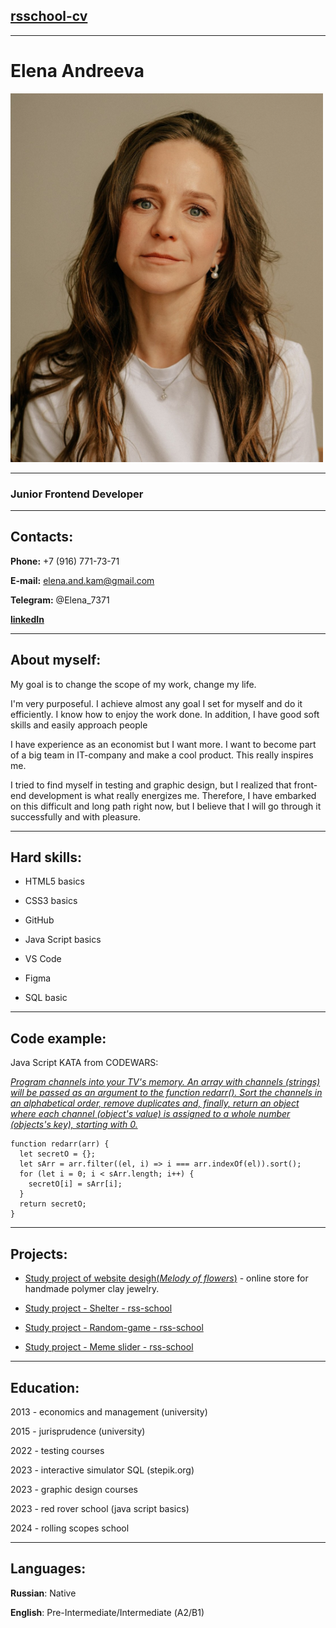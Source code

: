 ## [rsschool-cv](https://elen7371.github.io/rsschool-cv/cv)

---

# **Elena Andreeva**

![Andreeva Elena](AndreevaElena.png)

---

### Junior Frontend Developer

---

## **Contacts**:

**Phone:** +7 (916) 771-73-71

**E-mail:** elena.and.kam@gmail.com

**Telegram:** @Elena_7371

[**linkedIn**](https://www.linkedin.com/in/elen-andreeva-abab16289/)

---

## **About myself**:

My goal is to change the scope of my work, change my life.

I'm very purposeful. I achieve almost any goal I set for myself and do it efficiently. I know how to enjoy the work done. In addition, I have good soft skills and easily approach people

I have experience as an economist but I want more. I want to become part of a big team in IT-company and make a cool product. This really inspires me.

I tried to find myself in testing and graphic design, but I realized that front-end development is what really energizes me. Therefore, I have embarked on this difficult and long path right now, but I believe that I will go through it successfully and with pleasure.

---

## **Hard skills**:

- HTML5 basics

- CSS3 basics

- GitHub

- Java Script basics

- VS Code

- Figma

- SQL basic

---

## **Code example**:

Java Script KATA from CODEWARS:

[_Program channels into your TV's memory. An array with channels (strings) will be passed as an argument to the function redarr(). Sort the channels in an alphabetical order, remove duplicates and, finally, return an object where each channel (object's value) is assigned to a whole number (objects's key), starting with 0._](https://www.codewars.com/kata/5836dce6966f8d1d43000007)

```
function redarr(arr) {
  let secretO = {};
  let sArr = arr.filter((el, i) => i === arr.indexOf(el)).sort();
  for (let i = 0; i < sArr.length; i++) {
    secretO[i] = sArr[i];
  }
  return secretO;
}
```

---

## **Projects**:

- [Study project of website desigh(_Melody of flowers_)](https://www.figma.com/design/zMOxSXzELpNAVj7vDYeGu6/Website-design%3A-Melody-of-flowers?node-id=0-1&t=avGnezwMKztp96nI-1) - online store for handmade polymer clay jewelry.

- [Study project - Shelter - rss-school](https://elen7371.github.io/shelter/shelter/pages/main/)

- [Study project - Random-game - rss-school](https://elen7371.github.io/shelter/random-game/)

- [Study project - Meme slider - rss-school](https://elen7371.github.io/cssMemeSlider/cssMemeSlider/)

---

## **Education**:

2013 - economics and management (university)

2015 - jurisprudence (university)

2022 - testing courses

2023 - interactive simulator SQL (stepik.org)

2023 - graphic design courses

2023 - red rover school (java script basics)

2024 - rolling scopes school

---

## **Languages**:

**Russian**: Native

**English**: Pre-Intermediate/Intermediate (А2/B1)
